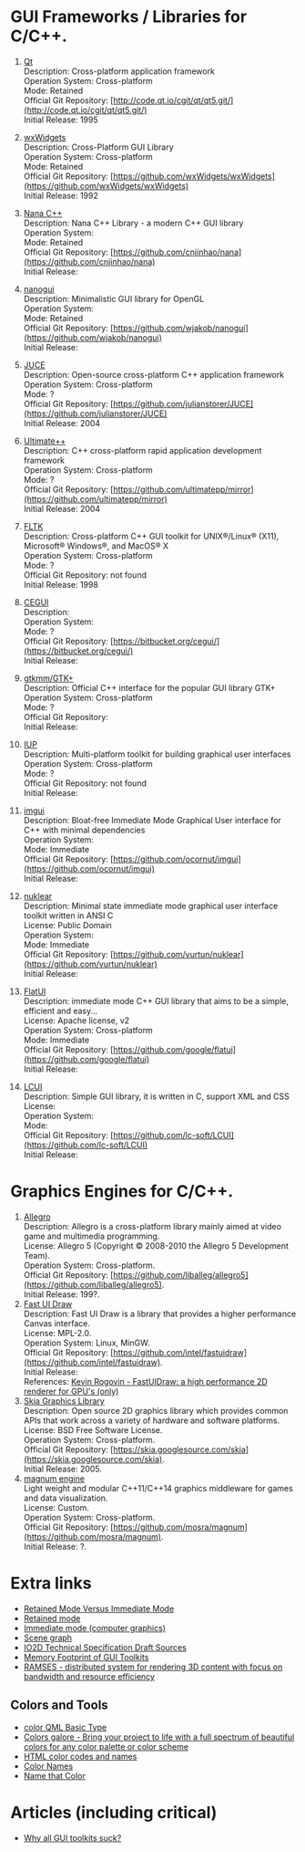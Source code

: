 # GUI Frameworks / Libraries for C/C++.

1. [Qt](gt.io)  
  Description: Cross-platform application framework  
  Operation System: Cross-platform  
  Mode: Retained  
  Official Git Repository: [http://code.qt.io/cgit/qt/qt5.git/](http://code.qt.io/cgit/qt/qt5.git/)  
  Initial Release: 1995  

2. [wxWidgets](https://www.wxwidgets.org)  
  Description: Cross-Platform GUI Library  
  Operation System: Cross-platform  
  Mode: Retained  
  Official Git Repository: [https://github.com/wxWidgets/wxWidgets](https://github.com/wxWidgets/wxWidgets)  
  Initial Release: 1992  

3. [Nana C++](http://nanapro.org)  
  Description: Nana C++ Library - a modern C++ GUI library  
  Operation System:  
  Mode: Retained  
  Official Git Repository: [https://github.com/cnjinhao/nana](https://github.com/cnjinhao/nana)  
  Initial Release:  

4. [nanogui](https://github.com/wjakob/nanogui)  
  Description: Minimalistic GUI library for OpenGL  
  Operation System:  
  Mode: Retained  
  Official Git Repository: [https://github.com/wjakob/nanogui](https://github.com/wjakob/nanogui)  
  Initial Release:  

5. [JUCE](https://www.juce.com/)  
  Description: Open-source cross-platform C++ application framework  
  Operation System: Cross-platform  
  Mode: ?  
  Official Git Repository: [https://github.com/julianstorer/JUCE](https://github.com/julianstorer/JUCE)  
  Initial Release: 2004  

6. [Ultimate++](http://ultimatepp.org)  
  Description: C++ cross-platform rapid application development framework  
  Operation System: Cross-platform  
  Mode: ?  
  Official Git Repository: [https://github.com/ultimatepp/mirror](https://github.com/ultimatepp/mirror)  
  Initial Release: 2004  
  
7. [FLTK](http://www.fltk.org/index.php)  
  Description: Cross-platform C++ GUI toolkit for UNIX®/Linux® (X11), Microsoft® Windows®, and MacOS® X  
  Operation System: Cross-platform  
  Mode: ?  
  Official Git Repository: not found  
  Initial Release: 1998  
  
8. [CEGUI](http://cegui.org.uk/)  
  Description:   
  Operation System:   
  Mode: ?  
  Official Git Repository: [https://bitbucket.org/cegui/](https://bitbucket.org/cegui/)  
  Initial Release:  

9. [gtkmm/GTK+](http://www.gtkmm.org)  
  Description: Official C++ interface for the popular GUI library GTK+  
  Operation System: Cross-platform  
  Mode: ?  
  Official Git Repository:  
  Initial Release:  

10. [IUP](http://webserver2.tecgraf.puc-rio.br/iup)  
  Description: Multi-platform toolkit for building graphical user interfaces  
  Operation System: Cross-platform  
  Mode: ?  
  Official Git Repository: not found  
  Initial Release:  

100. [imgui](https://github.com/ocornut/imgui)  
  Description: Bloat-free Immediate Mode Graphical User interface for C++ with minimal dependencies  
  Operation System:  
  Mode: Immediate  
  Official Git Repository: [https://github.com/ocornut/imgui](https://github.com/ocornut/imgui)  
  Initial Release:  
    
101. [nuklear](https://github.com/vurtun/nuklear)  
  Description: Minimal state immediate mode graphical user interface toolkit written in ANSI C  
  License: Public Domain  
  Operation System:  
  Mode: Immediate  
  Official Git Repository: [https://github.com/vurtun/nuklear](https://github.com/vurtun/nuklear)  
  Initial Release:  

102. [FlatUI](https://google.github.io/flatui/index.html)  
  Description: immediate mode C++ GUI library that aims to be a simple, efficient and easy...  
  License: Apache license, v2  
  Operation System: Cross-platform  
  Mode: Immediate  
  Official Git Repository: [https://github.com/google/flatui](https://github.com/google/flatui)  
  Initial Release:  
  
103. [LCUI](https://lcui.org)  
  Description: Simple GUI library, it is written in C, support XML and CSS  
  License:   
  Operation System:  
  Mode:   
  Official Git Repository: [https://github.com/lc-soft/LCUI](https://github.com/lc-soft/LCUI)  
  Initial Release:  

# Graphics Engines for C/C++.

1. [Allegro](https://liballeg.org)  
  Description: Allegro is a cross-platform library mainly aimed at video game and multimedia programming.  
  License: Allegro 5 (Copyright © 2008-2010 the Allegro 5 Development Team).  
  Operation System: Cross-platform.  
  Official Git Repository: [https://github.com/liballeg/allegro5](https://github.com/liballeg/allegro5).  
  Initial Release: 199?.  
1. [Fast UI Draw](https://github.com/intel/fastuidraw)  
  Description: Fast UI Draw is a library that provides a higher performance Canvas interface.  
  License: MPL-2.0.  
  Operation System: Linux, MinGW.  
  Official Git Repository: [https://github.com/intel/fastuidraw](https://github.com/intel/fastuidraw).  
  Initial Release:  
  References: [Kevin Rogovin - FastUIDraw: a high performance 2D renderer for GPU's (only)](https://www.x.org/wiki/Events/XDC2016/Program/rogovin_fast_ui_draw/)  
1. [Skia Graphics Library](https://skia.org)  
  Description: Open source 2D graphics library which provides common APIs that work across a variety of hardware and software platforms.  
  License: BSD Free Software License.  
  Operation System: Cross-platform.  
  Official Git Repository: [https://skia.googlesource.com/skia](https://skia.googlesource.com/skia).  
  Initial Release: 2005.  
1. [magnum engine](https://magnum.graphics)  
  Light weight and modular C++11/C++14 graphics middleware for games and data visualization.  
  License: Custom.  
  Operation System: Cross-platform.  
  Official Git Repository: [https://github.com/mosra/magnum](https://github.com/mosra/magnum).  
  Initial Release: ?.  

# Extra links    
* [Retained Mode Versus Immediate Mode](https://msdn.microsoft.com/library/windows/desktop/ff684178(v=vs.85).aspx)  
* [Retained mode](https://en.wikipedia.org/wiki/Retained_mode)  
* [Immediate mode (computer graphics)](https://en.wikipedia.org/wiki/Immediate_mode_(computer_graphics))
* [Scene graph](https://en.wikipedia.org/wiki/Scene_graph)
* [IO2D Technical Specification Draft Sources](https://github.com/cpp-io2d/io2dts)
* [Memory Footprint of GUI Toolkits](https://szibele.com/memory-footprint-of-gui-toolkits/)
* [RAMSES - distributed system for rendering 3D content with focus on bandwidth and resource efficiency](https://github.com/genivi/ramses)

## Colors and Tools
* [color QML Basic Type](https://doc.qt.io/qt-5/qml-color.html)
* [Colors galore - Bring your project to life with a full spectrum of beautiful colors for any color palette or color scheme](https://www.shutterstock.com/colors)
* [HTML color codes and names](https://www.computerhope.com/htmcolor.htm)
* [Color Names](https://www.color-hex.com/color-names.html)
* [Name that Color](chir.ag/projects/name-that-color/)

# Articles (including critical)
* [Why all GUI toolkits suck?](http://www.cplusplus.com/forum/lounge/140601/)
